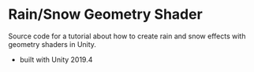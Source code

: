 # Rain/Snow Geometry Shader

Source code for a tutorial about how to create rain and snow effects with geometry shaders in Unity.

- built with Unity 2019.4